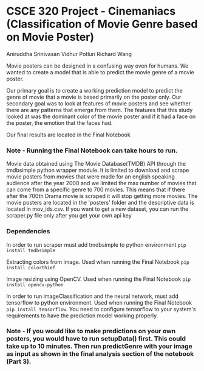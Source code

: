 # CSCE 320 Project - Cinemaniacs (Classification of Movie Genre based on Movie Poster)
Aniruddha Srinivasan
Vidhur Potluri
Richard Wang

Movie posters can be designed in a confusing way even for humans. We wanted to create a model that is able to predict the movie genre of a movie poster. 

Our primary goal is to create a working prediction model to predict the genre of movie that a movie is based primarily on the poster only. Our secondary goal was to look at features of movie posters and see whether there are any patterns that emerge from them. The features that this study looked at was the dominant color of the movie poster and if it had a face on the poster, the emotion that the faces had. 

Our final results are located in the Final Notebook

### Note - Running the Final Notebook can take hours to run.

Movie data obtained using The Movie Database(TMDB) API through the tmdbsimple python wrapper module. It is limited to download and scrape movie posters from movies that were made for an english speaking audience after the year 2000 and we limited the max number of movies that can come from a specific genre to 700 movies. This means that if there after the 700th Drama movie is scraped it will stop getting more movies. The movie posters are located in the 'posters' folder and the descriptive data is located in mov_ids.csv. If you want to get a new dataset, you can run the scraper.py file only after you get your own api key

### Dependencies
In order to run scraper must add tmdbsimple to python environment
`pip install tmdbsimple`

Extracting colors from image. Used when running the Final Notebook
`pip install colorthief`

Image resizing using OpenCV. Used when running the Final Notebook
`pip install opencv-python`

In order to run imageClassification and the neural network, must add tensorflow to python environment. Used when running the Final Notebook
 `pip install tensorflow`.
You need to configure tensorflow to your system's requirements to have the prediction model working properly.

### Note - If you would like to make predictions on your own posters, you would have to run setupData() first. This could take up to 10 minutes. Then run predictGenre with your image as input as shown in the final analysis section of the notebook (Part 3).

  

